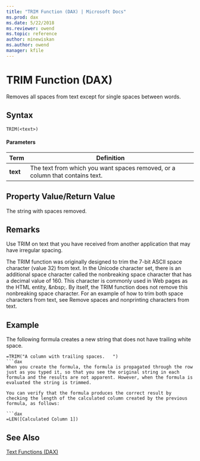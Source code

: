 ```yaml
---
title: "TRIM Function (DAX) | Microsoft Docs"
ms.prod: dax
ms.date: 5/22/2018
ms.reviewer: owend
ms.topic: reference
author: minewiskan
ms.author: owend
manager: kfile
---
```

# TRIM Function (DAX)
Removes all spaces from text except for single spaces between words.  
  
## Syntax  
  
```dax
TRIM(<text>)  
```
  
#### Parameters  
  
|Term|Definition|  
|--------|--------------|  
|**text**|The text from which you want spaces removed, or a column that contains text.|  
  
## Property Value/Return Value  
The string with spaces removed.  
  
## Remarks  
Use TRIM on text that you have received from another application that may have irregular spacing.  
  
The TRIM function was originally designed to trim the 7-bit ASCII space character (value 32) from text. In the Unicode character set, there is an additional space character called the nonbreaking space character that has a decimal value of 160. This character is commonly used in Web pages as the HTML entity, &amp;nbsp;. By itself, the TRIM function does not remove this nonbreaking space character. For an example of how to trim both space characters from text, see Remove spaces and nonprinting characters from text.  
  
## Example  
The following formula creates a new string that does not have trailing white space.  
  
```dax
=TRIM("A column with trailing spaces.   ")  
```dax
When you create the formula, the formula is propagated through the row just as you typed it, so that you see the original string in each formula and the results are not apparent. However, when the formula is evaluated the string is trimmed.  
  
You can verify that the formula produces the correct result by checking the length of the calculated column created by the previous formula, as follows:  
  
```dax
=LEN([Calculated Column 1])  
```
  
## See Also  
[Text Functions &#40;DAX&#41;](text-functions-dax.md)  
  
